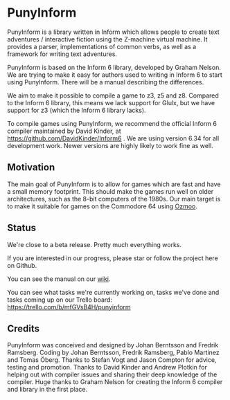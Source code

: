 # PunyInform

PunyInform is a library written in Inform which allows people to create text adventures / interactive fiction using the Z-machine virtual machine. It provides a parser, implementations of common verbs, as well as a framework for writing text adventures.

PunyInform is based on the Inform 6 library, developed by Graham Nelson. We are trying to make it easy for authors used to writing in Inform 6 to start using PunyInform. There will be a manual describing the differences. 

We aim to make it possible to compile a game to z3, z5 and z8. Compared to the Inform 6 library, this means we lack support for Glulx, but we have support for z3 (which the Inform 6 library lacks).

To compile games using PunyInform, we recommend the official Inform 6 compiler maintained by David Kinder, at https://github.com/DavidKinder/Inform6 . We are using version 6.34 for all development work. Newer versions are highly likely to work fine as well.

## Motivation

The main goal of PunyInform is to allow for games which are fast and have a small memory footprint. This should make the games run well on older architectures, such as the 8-bit computers of the 1980s. Our main target is to make it suitable for games on the Commodore 64 using [Ozmoo](https://github.com/johanberntsson/ozmoo/).


## Status

We're close to a beta release. Pretty much everything works.

If you are interested in our progress, please star or follow the project here on Github.

You can see the manual on our [wiki](https://github.com/johanberntsson/PunyInform/wiki/Manual).


You can see what tasks we're currently working on, tasks we've done and tasks coming up on our Trello board: https://trello.com/b/mfGVsB4H/punyinform

## Credits

PunyInform was conceived and designed by Johan Berntsson and Fredrik Ramsberg. Coding by Johan Berntsson, Fredrik Ramsberg, Pablo Martinez and Tomas Öberg. Thanks to Stefan Vogt and Jason Compton for advice, testing and promotion. Thanks to David Kinder and Andrew Plotkin for helping out with compiler issues and sharing their deep knowledge of the compiler. Huge thanks to Graham Nelson for creating the Inform 6 compiler and library in the first place.
 
 